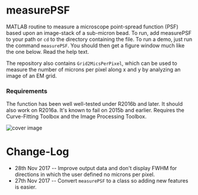 # measurePSF

MATLAB routine to measure a microscope point-spread function (PSF) based upon an image-stack of a sub-micron bead. 
To run, add measurePSF to your path or `cd` to the directory containing the file. To run a demo, just run the command `measurePSF`. You should then get a figure window much like the one below. Read the help text. 

The repository also contains `Grid2MicsPerPixel`, which can be used to measure the number of microns per pixel along x and y by analyzing an image of an EM grid. 

### Requirements
The function has been well well-tested under R2016b and later. 
It should also work on R2016a. It's known to fail on 2015b and earlier.
Requires the Curve-Fitting Toolbox and the Image Processing Toolbox.


![cover image](https://raw.githubusercontent.com/raacampbell/measurePSF/gh-pages/realBead.png "Main Window")


# Change-Log
* 28th Nov 2017 -- Improve output data and don't display FWHM for directions in which the user defined no microns per pixel.
* 27th Nov 2017 -- Convert `measurePSF` to a class so adding new features is easier.